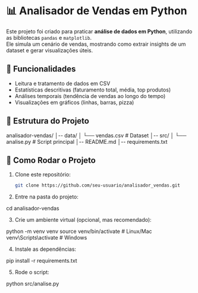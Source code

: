 # 📊 Analisador de Vendas em Python

Este projeto foi criado para praticar **análise de dados em Python**, utilizando as bibliotecas `pandas` e `matplotlib`.  
Ele simula um cenário de vendas, mostrando como extrair insights de um dataset e gerar visualizações úteis.

## 🔧 Funcionalidades

- Leitura e tratamento de dados em CSV
- Estatísticas descritivas (faturamento total, média, top produtos)
- Análises temporais (tendência de vendas ao longo do tempo)
- Visualizações em gráficos (linhas, barras, pizza)

## 📂 Estrutura do Projeto

analisador-vendas/
│-- data/
│ └── vendas.csv # Dataset 
│-- src/
│ └── analise.py # Script principal
│-- README.md
│-- requirements.txt


## 🚀 Como Rodar o Projeto

1. Clone este repositório:
   ```bash
   git clone https://github.com/seu-usuario/analisador_vendas.git

2. Entre na pasta do projeto:

cd analisador-vendas

3. Crie um ambiente virtual (opcional, mas recomendado):

python -m venv venv
source venv/bin/activate  # Linux/Mac
venv\Scripts\activate     # Windows

4. Instale as dependências:

pip install -r requirements.txt

5. Rode o script:

python src/analise.py

